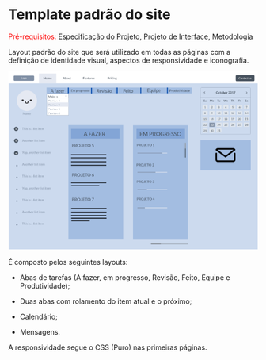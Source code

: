 # Template padrão do site

<span style="color:red">Pré-requisitos: <a href="2-Especificação do Projeto.md"> Especificação do Projeto</a></span>, <a href="3-Projeto de Interface.md"> Projeto de Interface</a>, <a href="4-Metodologia.md"> Metodologia</a>

Layout padrão do site que será utilizado em todas as páginas com a definição de identidade visual, aspectos de responsividade e iconografia.

<img src="/docs/img/tela a fazer.png"/>

É composto pelos seguintes layouts:  

- Abas de tarefas (A fazer, em progresso, Revisão, Feito, Equipe e Produtividade); 

- Duas abas com rolamento do item atual e o próximo; 

- Calendário; 

- Mensagens. 

 A responsividade segue o CSS (Puro) nas primeiras páginas. 

